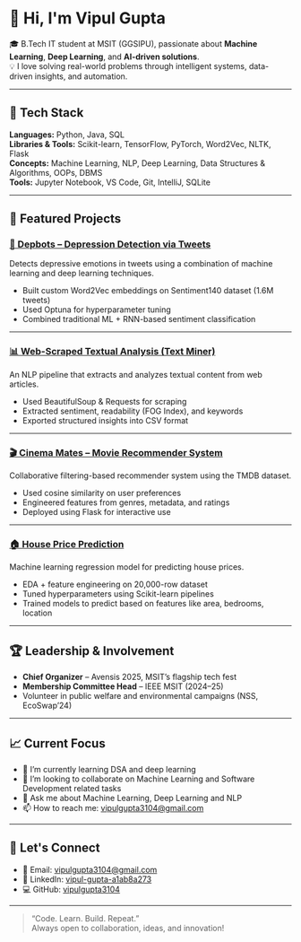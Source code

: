 # 👋 Hi, I'm Vipul Gupta

🎓 B.Tech IT student at MSIT (GGSIPU), passionate about **Machine Learning**, **Deep Learning**, and **AI-driven solutions**.  
💡 I love solving real-world problems through intelligent systems, data-driven insights, and automation.

---

## 🔧 Tech Stack

**Languages:** Python, Java, SQL  
**Libraries & Tools:** Scikit-learn, TensorFlow, PyTorch, Word2Vec, NLTK, Flask  
**Concepts:** Machine Learning, NLP, Deep Learning, Data Structures & Algorithms, OOPs, DBMS  
**Tools:** Jupyter Notebook, VS Code, Git, IntelliJ, SQLite

---

## 📌 Featured Projects

### [🧠 Depbots – Depression Detection via Tweets](https://github.com/vipulgupta3104/Depbots-Depression-Detection-using-tweets)  
Detects depressive emotions in tweets using a combination of machine learning and deep learning techniques.  
- Built custom Word2Vec embeddings on Sentiment140 dataset (1.6M tweets)  
- Used Optuna for hyperparameter tuning  
- Combined traditional ML + RNN-based sentiment classification

---

### [📊 Web-Scraped Textual Analysis (Text Miner)](https://github.com/vipulgupta3104/Web-Scraped-Texual-Analysis)  
An NLP pipeline that extracts and analyzes textual content from web articles.  
- Used BeautifulSoup & Requests for scraping  
- Extracted sentiment, readability (FOG Index), and keywords  
- Exported structured insights into CSV format  

---

### [🎬 Cinema Mates – Movie Recommender System](https://github.com/vipulgupta3104/Cinema-mates-Movie-recommender-system)  
Collaborative filtering-based recommender system using the TMDB dataset.  
- Used cosine similarity on user preferences  
- Engineered features from genres, metadata, and ratings  
- Deployed using Flask for interactive use

---

### [🏠 House Price Prediction](https://github.com/vipulgupta3104/House-Price-Prediction)  
Machine learning regression model for predicting house prices.  
- EDA + feature engineering on 20,000-row dataset  
- Tuned hyperparameters using Scikit-learn pipelines  
- Trained models to predict based on features like area, bedrooms, location

---

## 🏆 Leadership & Involvement

- **Chief Organizer** – Avensis 2025, MSIT’s flagship tech fest  
- **Membership Committee Head** – IEEE MSIT (2024–25)  
- Volunteer in public welfare and environmental campaigns (NSS, EcoSwap’24)

---

## 📈 Current Focus

- 🌱 I’m currently learning DSA and deep learning
- 👯 I’m looking to collaborate on Machine Learning and Software Development related tasks
- 💬 Ask me about Machine Learning, Deep Learning and NLP
- 📫 How to reach me: vipulgupta3104@gmail.com

---

## 🔗 Let's Connect

- 📧 Email: [vipulgupta3104@gmail.com](mailto:vipulgupta3104@gmail.com)  
- 💼 LinkedIn: [vipul-gupta-a1ab8a273](https://www.linkedin.com/in/vipul-gupta-a1ab8a273)  
- 💻 GitHub: [vipulgupta3104](https://github.com/vipulgupta3104)

---

> “Code. Learn. Build. Repeat.”  
> Always open to collaboration, ideas, and innovation!
